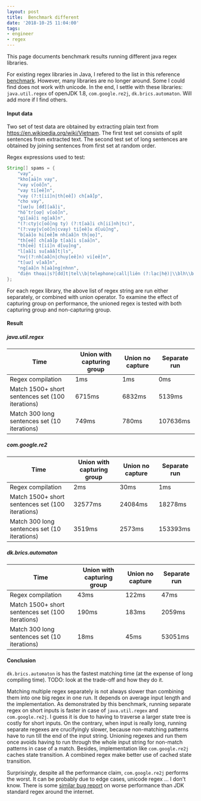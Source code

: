 ```yaml
---
layout: post
title:  Benchmark different 
date: '2018-10-25 11:04:00'
tags:
- engineer
- regex
---
```


This page documents benchmark results running different java regex libraries.

For existing regex libraries in Java, I refered to the list in this reference [benchmark](http://tusker.org/regex/regex_benchmark.html). However, many libraries are no longer around. Some I could find does not work with unicode. In the end, I settle with these libraries: `java.util.regex` of openJDK 1.8, `com.google.re2j`, `dk.brics.automaton`. Will add more if I find others. 


#### Input data

Two set of test data are obtained by extracting plain text from https://en.wikipedia.org/wiki/Vietnam. The first test set consists of split sentences from extracted text. The second test set of long sentences are obtained by joining sentences from first set at random order. 

Regex expressions used to test:

```java
String[] spams = {
    "vay",
    "kho[aả]n vay",
    "vay v[oố]n",
    "vay ti[eề]n",
    "vay (?:t[ií]n|th[eế]) ch[aấ]p",
    "cho vay",
    "[uư]u [dđ][aã]i",
    "hỗ tr[oợ] v[oố]n",
    "gi[aả]i ng[aâ]n",
    "(?:cty|c[oô]ng ty) (?:t[aà]i ch[ií]nh|tc)",
    "(?:vay|v[oố]n|cvay) ti[eê]u d[uù]ng",
    "b[aả]o hi[eể]m nh[aâ]n th[oọ]",
    "th[eế] ch[aấ]p t[aà]i s[aả]n",
    "th[eẻ] t[ií]n d[uụ]ng",
    "l[aã]i su[aâấ]t|ls",
    "nv|(?:nh[aâ]n|chuy[eê]n) vi[eê]n",
    "t[uư] v[aấ]n",
    "ng[aâ]n h[aà]ng|nhnn",
    "điện thoại|s?[đd]t|tel\\b|telephone|call|liên (?:lạc|hệ)|\\blh\\b|gọi|contact|nhắn tin|(?:tin|lời) nhắn|sms"
};

```

For each regex library, the above list of regex string are run either separately, or combined with union operator. To examine the effect of capturing group on performance, the unioned regex is tested with both capturing group and non-capturing group. 

#### Result

##### java.util.regex

| Time | Union with capturing group | Union no capture | Separate run |
| ------ | ------ | ------ | ------ |
| Regex compilation | 1ms | 1ms | 0ms |
| Match 1500+ short sentences set (100 iterations) | 6715ms | 6832ms | 5139ms | 
| Match 300 long sentences set (10 iterations) | 749ms | 780ms | 107636ms | 

##### com.google.re2

| Time | Union with capturing group | Union no capture | Separate run |
| ------ | ------ | ------ | ------ |
| Regex compilation | 2ms | 30ms | 1ms |
| Match 1500+ short sentences set (100 iterations) | 32577ms | 24084ms | 18278ms | 
| Match 300 long sentences set (10 iterations) | 3519ms | 2573ms | 153393ms | 

##### dk.brics.automaton

| Time | Union with capturing group | Union no capture | Separate run |
| ------ | ------ | ------ | ------ |
| Regex compilation | 43ms | 122ms | 47ms |
| Match 1500+ short sentences set (100 iterations) | 190ms | 183ms | 2059ms | 
| Match 300 long sentences set (10 iterations) | 18ms | 45ms | 53051ms | 

#### Conclusion

`dk.brics.automaton` is has the fastest matching time (at the expense of long compiling time). TODO: look at the trade-off and how they do it.

Matching multiple regex separately is not always slower than combining them into one big regex in one run. It depends on average input length and the implementation. As demonstrated by this benchmark, running separate regex on short inputs is faster in case of `java.util.regex` and `com.google.re2j`. I guess it is due to having to traverse a larger state tree is costly for short inputs. On the contrary, when input is really long, running separate regexes are crucifyingly slower, because non-matching patterns have to run till the end of the input string. Unioning regexes and run them once avoids having to run through the whole input string for non-match patterns in case of a match. Besides, implementation like `com.google.re2j` caches state transition. A combined regex make better use of cached state transition. 

Surprisingly, despite all the performance claim, `com.google.re2j` performs the worst. It can be probably due to edge cases, unicode regex ... I don't know. There is some [similar bug report](https://groups.google.com/forum/#!topic/re2j-discuss/8c3L06m6wbY) on worse performance than JDK standard regex around the internet.

